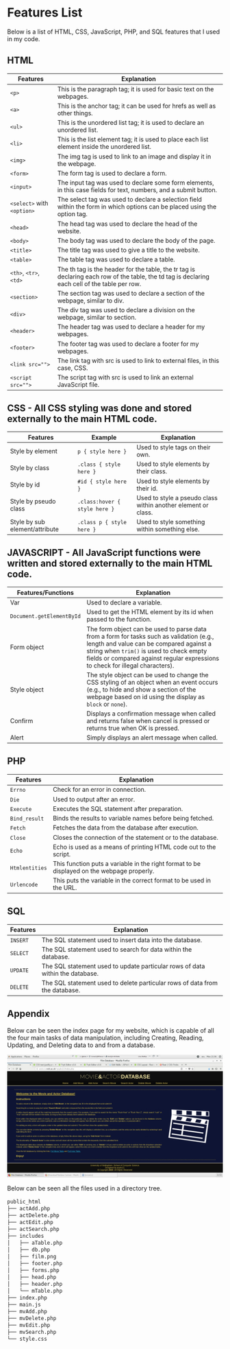 # Features List

Below is a list of HTML, CSS, JavaScript, PHP, and SQL features that I used in my code.

## HTML

| Features | Explanation |
|----------|-------------|
| `<p>` | This is the paragraph tag; it is used for basic text on the webpages. |
| `<a>` | This is the anchor tag; it can be used for hrefs as well as other things. |
| `<ul>` | This is the unordered list tag; it is used to declare an unordered list. |
| `<li>` | This is the list element tag; it is used to place each list element inside the unordered list. |
| `<img>` | The img tag is used to link to an image and display it in the webpage. |
| `<form>` | The form tag is used to declare a form. |
| `<input>` | The input tag was used to declare some form elements, in this case fields for text, numbers, and a submit button. |
| `<select>` with `<option>` | The select tag was used to declare a selection field within the form in which options can be placed using the option tag. |
| `<head>` | The head tag was used to declare the head of the website. |
| `<body>` | The body tag was used to declare the body of the page. |
| `<title>` | The title tag was used to give a title to the website. |
| `<table>` | The table tag was used to declare a table. |
| `<th>`, `<tr>`, `<td>` | The th tag is the header for the table, the tr tag is declaring each row of the table, the td tag is declaring each cell of the table per row. |
| `<section>` | The section tag was used to declare a section of the webpage, similar to div. |
| `<div>` | The div tag was used to declare a division on the webpage, similar to section. |
| `<header>` | The header tag was used to declare a header for my webpages. |
| `<footer>` | The footer tag was used to declare a footer for my webpages. |
| `<link src="">` | The link tag with src is used to link to external files, in this case, CSS. |
| `<script src="">` | The script tag with src is used to link an external JavaScript file. |

## CSS - All CSS styling was done and stored externally to the main HTML code.

| Features | Example | Explanation |
|----------|---------|-------------|
| Style by element | `p { style here }` | Used to style tags on their own. |
| Style by class | `.class { style here }` | Used to style elements by their class. |
| Style by id | `#id { style here }` | Used to style elements by their id. |
| Style by pseudo class | `.class:hover { style here }` | Used to style a pseudo class within another element or class. |
| Style by sub element/attribute | `.class p { style here }` | Used to style something within something else. |

## JAVASCRIPT - All JavaScript functions were written and stored externally to the main HTML code.

| Features/Functions | Explanation |
|--------------------|-------------|
| Var | Used to declare a variable. |
| `Document.getElementById` | Used to get the HTML element by its id when passed to the function. |
| Form object | The form object can be used to parse data from a form for tasks such as validation (e.g., length and value can be compared against a string when `trim()` is used to check empty fields or compared against regular expressions to check for illegal characters). |
| Style object | The style object can be used to change the CSS styling of an object when an event occurs (e.g., to hide and show a section of the webpage based on id using the display as `block` or `none`). |
| Confirm | Displays a confirmation message when called and returns false when cancel is pressed or returns true when OK is pressed. |
| Alert | Simply displays an alert message when called. |

## PHP

| Features | Explanation |
|----------|-------------|
| `Errno` | Check for an error in connection. |
| `Die` | Used to output after an error. |
| `Execute` | Executes the SQL statement after preparation. |
| `Bind_result` | Binds the results to variable names before being fetched. |
| `Fetch` | Fetches the data from the database after execution. |
| `Close` | Closes the connection of the statement or to the database. |
| `Echo` | Echo is used as a means of printing HTML code out to the script. |
| `Htmlentities` | This function puts a variable in the right format to be displayed on the webpage properly. |
| `Urlencode` | This puts the variable in the correct format to be used in the URL. |

## SQL

| Features | Explanation |
|----------|-------------|
| `INSERT` | The SQL statement used to insert data into the database. |
| `SELECT` | The SQL statement used to search for data within the database. |
| `UPDATE` | The SQL statement used to update particular rows of data within the database. |
| `DELETE` | The SQL statement used to delete particular rows of data from the database. |

## Appendix

Below can be seen the index page for my website, which is capable of all the four main tasks of data manipulation, including Creating, Reading, Updating, and Deleting data to and from a database.

![home](pictures/home.png)  

Below can be seen all the files used in a directory tree.

```
public_html
├── actAdd.php
├── actDelete.php
├── actEdit.php
├── actSearch.php
├── includes
│   ├── aTable.php
│   ├── db.php
│   ├── film.png
│   ├── footer.php
│   ├── forms.php
│   ├── head.php
│   ├── header.php
│   └── mTable.php
├── index.php
├── main.js
├── mvAdd.php
├── mvDelete.php
├── mvEdit.php
├── mvSearch.php
└── style.css
```
